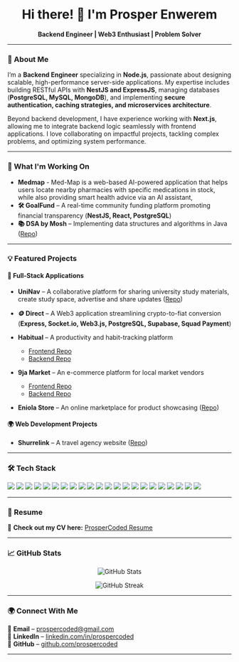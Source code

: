 <h1 align="center">Hi there! 👋 I'm Prosper Enwerem</h1>
<p align="center">
  <b>Backend Engineer | Web3 Enthusiast | Problem Solver</b>
</p>

---

### 🚀 About Me  
I’m a **Backend Engineer** specializing in **Node.js**, passionate about designing scalable, high-performance server-side applications. My expertise includes building RESTful APIs with **NestJS and ExpressJS**, managing databases (**PostgreSQL, MySQL, MongoDB**), and implementing **secure authentication, caching strategies, and microservices architecture**.  

Beyond backend development, I have experience working with **Next.js**, allowing me to integrate backend logic seamlessly with frontend applications. I love collaborating on impactful projects, tackling complex problems, and optimizing system performance.  

---

### 🔧 What I'm Working On  
- **Medmap** - Med-Map is a web-based AI-powered application that helps users locate nearby pharmacies with specific medications in stock, while also providing smart health advice via an AI assistant, 
- **🛠 GoalFund** – A real-time community funding platform promoting financial transparency (**NestJS, React, PostgreSQL**)  
- **📚 DSA by Mosh** – Implementing data structures and algorithms in Java ([Repo](https://github.com/ProsperCoded/DSA))  

---

### 💡 Featured Projects  

#### **🚀 Full-Stack Applications**  
- **UniNav** – A collaborative platform for sharing university study materials, create study space, advertise and share updates ([Repo](https://github.com/ProsperCoded/uninav))
- **🪙 Direct** – A Web3 application streamlining crypto-to-fiat conversion (**Express, Socket.io, Web3.js, PostgreSQL, Supabase, Squad Payment**)  
- **Habitual** – A productivity and habit-tracking platform  
  - [Frontend Repo](https://github.com/ProsperCoded/Habiutal-Frontend)  
  - [Backend Repo](https://github.com/ProsperCoded/Habitual-Backend)  

- **9ja Market** – An e-commerce platform for local market vendors  
  - [Frontend Repo](https://github.com/ProsperCoded/9jaMarkets-Frontend)  
  - [Backend Repo](https://github.com/ProsperCoded/9ja-Market-Backend)  

- **Eniola Store** – An online marketplace for product showcasing ([Repo](https://github.com/ProsperCoded/Ecommerce-Store))  


#### **🌍 Web Development Projects**  
- **Shurrelink** – A travel agency website ([Repo](https://github.com/ProsperCoded/Shurrelink))  

---

### 🛠 Tech Stack  

<p align="left">
  <img src="https://img.shields.io/badge/JavaScript-F7DF1E?style=for-the-badge&logo=javascript&logoColor=black" />
  <img src="https://img.shields.io/badge/TypeScript-3178C6?style=for-the-badge&logo=typescript&logoColor=white" />
  <img src="https://img.shields.io/badge/Python-3776AB?style=for-the-badge&logo=python&logoColor=white" />
  <img src="https://img.shields.io/badge/Java-007396?style=for-the-badge&logo=java&logoColor=white" />
  <img src="https://img.shields.io/badge/Node.js-339933?style=for-the-badge&logo=node.js&logoColor=white" />
  <img src="https://img.shields.io/badge/NestJS-E0234E?style=for-the-badge&logo=nestjs&logoColor=white" />
  <img src="https://img.shields.io/badge/ExpressJS-000000?style=for-the-badge&logo=express&logoColor=white" />
  <img src="https://img.shields.io/badge/Socket.io-010101?style=for-the-badge&logo=socket.io&logoColor=white" />
  <img src="https://img.shields.io/badge/Web3.js-F16822?style=for-the-badge&logo=web3.js&logoColor=white" />
  <img src="https://img.shields.io/badge/React-61DAFB?style=for-the-badge&logo=react&logoColor=black" />
  <img src="https://img.shields.io/badge/Next.js-000000?style=for-the-badge&logo=next.js&logoColor=white" />
  <img src="https://img.shields.io/badge/TailwindCSS-06B6D4?style=for-the-badge&logo=tailwindcss&logoColor=white" />
  <img src="https://img.shields.io/badge/PostgreSQL-336791?style=for-the-badge&logo=postgresql&logoColor=white" />
  <img src="https://img.shields.io/badge/MySQL-4479A1?style=for-the-badge&logo=mysql&logoColor=white" />
  <img src="https://img.shields.io/badge/MongoDB-47A248?style=for-the-badge&logo=mongodb&logoColor=white" />
  <img src="https://img.shields.io/badge/Supabase-3FCF8E?style=for-the-badge&logo=supabase&logoColor=white" />
  <img src="https://img.shields.io/badge/Drizzle-3b3b3b?style=for-the-badge&logo=prisma&logoColor=white" />
  <img src="https://img.shields.io/badge/Prisma-2D3748?style=for-the-badge&logo=prisma&logoColor=white" />
  <img src="https://img.shields.io/badge/Git-F05032?style=for-the-badge&logo=git&logoColor=white" />
  <img src="https://img.shields.io/badge/Docker-2496ED?style=for-the-badge&logo=docker&logoColor=white" />
  <img src="https://img.shields.io/badge/Kubernetes-326CE5?style=for-the-badge&logo=kubernetes&logoColor=white" />
  <img src="https://img.shields.io/badge/Jest-C21325?style=for-the-badge&logo=jest&logoColor=white" />
</p>

---

### 📜 Resume  
📄 **Check out my CV here:** [ProsperCoded Resume](https://github.com/ProsperCoded/prospercoded/edit/main/resume.pdf)  

---

### 📈 GitHub Stats  
<p align="center">
  <img src="https://github-readme-stats.vercel.app/api?username=ProsperCoded&show_icons=true&theme=radical" alt="GitHub Stats" />
</p>  
<p align="center">
  <img src="https://github-readme-streak-stats.herokuapp.com/?user=ProsperCoded&theme=radical" alt="GitHub Streak" />
</p>  

---

### 🌍 Connect With Me  
📧 **Email** – [prospercoded@gmail.com](mailto:prospercoded@gmail.com)  
🔗 **LinkedIn** – [linkedin.com/in/prospercoded](https://www.linkedin.com/in/prospercoded)  
🐙 **GitHub** – [github.com/prospercoded](https://github.com/prospercoded)  

---

